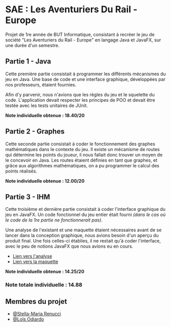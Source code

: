 # SAE : Les Aventuriers Du Rail - Europe

Projet de 1re année de BUT Informatique, consistant à recréer le jeu de société "Les Aventuriers du Rail - Europe" en langage Java et JavaFX, sur une durée d'un semestre.

## Partie 1 - Java

Cette première partie consistait à programmer les différents mécanismes du jeu en Java. 
Une base de code et une interface graphique, développées par nos professeurs, étaient fournies. 

Afin d'y parvenir, nous n'avions que les règles du jeu et le squelette du code.
L'application devait respecter les principes de POO et devait être testée avec les tests unitaires de JUnit.

**Note individuelle obtenue : 18.40/20**

## Partie 2 - Graphes

Cette seconde partie consistait à coder le fonctionnement des graphes mathématiques dans le contexte du jeu.
Il existe un mécanisme de routes qui détermine les points du joueur, il nous fallait donc trouver un moyen de le concevoir en Java. 
Les routes étaient définies en tant que graphes, et grâce aux algorithmes mathématiques, on a pu programmer le calcul des points réalisés.

**Note individuelle obtenue : 12.00/20**

## Partie 3 - IHM

Cette troisième et dernière partie consistait à coder l'interface graphique du jeu en JavaFX. 
Un code fonctionnel du jeu entier était fourni *(dans le cas où le code de la 1re partie ne fonctionnerait pas)*.

Une analyse de l'existant et une maquette étaient nécessaires avant de se lancer dans la conception graphique, nous avions besoin d'un aperçu du produit final.
Une fois celles-ci établies, il ne restait qu'à coder l'interface, avec le peu de notions JavaFX que nous avions eu en cours.

- [Lien vers l'analyse](https://miro.com/app/board/uXjVP1igxFM=/?share_link_id=584840438594)
- [Lien vers la maquette](https://www.figma.com/file/OCPdSh4s9XPoDoIWDVhQyW/SAE-IHM?node-id=0%3A1&t=pLc3MQrAWFa688Ya-1)

**Note individuelle obtenue : 14.25/20**

### Note totale individuelle : 14.88

## Membres du projet

- [@Stella-Maria Renucci](https://www.github.com/Stellatsuu)
- [@Loïs Odiardo](https://www.github.com/Lois-Odiardo)
